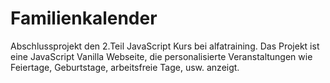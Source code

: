 # Familienkalender

Abschlussprojekt den 2.Teil JavaScript Kurs bei alfatraining.
Das Projekt ist eine JavaScript Vanilla Webseite, die personalisierte Veranstaltungen wie Feiertage, Geburtstage, arbeitsfreie Tage, usw. anzeigt.
